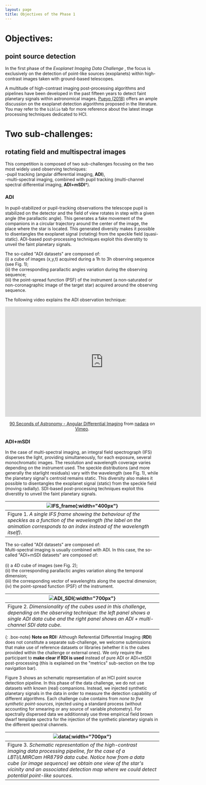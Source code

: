 ```yaml
---
layout: page
title: Objectives of the Phase 1 
---
```


# Objectives: 
## point source detection

In the first phase of the <i> Exoplanet Imaging Data Challenge </i>, the focus is exclusively on the detection of point-like sources (exoplanets) within high-contrast images taken with ground-based telescopes. 

A multitude of high-contrast imaging post-processing algorithms and pipelines have been developed in the past fifteen years to detect faint planetary signals within astronomical images. [Pueyo (2018)](https://link.springer.com/referenceworkentry/10.1007/978-3-319-30648-3_10-1) offers an ample discussion on the exoplanet detection algorithms proposed in the literature. You may refer to the ``biblio`` tab for more reference about the latest image processing techniques dedicated to HCI.

# Two sub-challenges:
## rotating field and multispectral images

This competition is composed of two sub-challenges focusing on the two most widely used observing techniques:<br> 
-pupil tracking (angular differential imaging, **ADI**), <br> 
-multi-spectral imaging, combined with pupil tracking (multi-channel spectral differential imaging, **ADI+mSDI***). 

### ADI
In pupil-stabilized or pupil-tracking observations the telescope pupil is stabilized on the detector and the field of view rotates in step with a given angle (the parallactic angle). This generates a fake movement of the companions in a circular trajectory around the center of the image, the place where the star is located. This generated diversity makes it possible to disentangles the exoplanet signal (rotating) from the speckle field (quasi-static). ADI-based post-processing techniques exploit this diverstity to unveil the faint planetary signals. 

The so-called "ADI datasets" are composed of:<br> 
(i) a cube of images (x,y,t) acquired during a 1h to 3h observing sequence (see Fig. 1);<br>
(ii) the corresponding parallactic angles variation during the observing sequence;<br>
(iii) the point-spread function (PSF) of the instrument (a non-saturated or non-coronagraphic image of the target star) acquired around the observing sequence. 

The following video explains the ADI observation technique:

<center> 
<iframe src="https://player.vimeo.com/video/125547220" width="640" height="360" frameborder="0" allow="autoplay; fullscreen" allowfullscreen></iframe>
<p><a href="https://vimeo.com/125547220">90 Seconds of Astronomy - Angular Differential Imaging</a> from <a href="https://vimeo.com/user5671143">nadara</a> on <a href="https://vimeo.com">Vimeo</a>.</p>
</center> 

### ADI+mSDI
In the case of multi-spectral imaging, an integral field spectrograph (IFS) disperses the light, providing simultaneously, for each exposure, several monochromatic images. The resolution and wavelength coverage varies depending on the instrument used. The speckle distributions (and more generally the starlight residuals) vary with the wavelength (see Fig. 1), while the planetary signal's centroid remains static. This diversity also makes it possible to disentangles the exoplanet signal (static) from the speckle field (moving radially). SDI-based post-processing techniques exploit this diverstity to unveil the faint planetary signals. 

| ![IFS_frame](https://raw.githubusercontent.com/exoplanet-imaging-challenge/exoplanet-imaging-challenge.github.io/master/img/ifs_frame.gif){:width="400px"} |
| --- |
| Figure 1. *A single IFS frame showing the behaviour of the speckles as a function of the wavelength (the label on the animation corresponds to an index instead of the wavelength itself)*. |

The so-called "ADI datasets" are composed of:<br> 
Multi-spectral imaging is usually combined with ADI. In this case, the so-called "ADI+mSDI datasets" are composed of:<br>  
(i) a 4D cube of images (see Fig. 2);<br>
(ii) the corresponding parallactic angles variation along the temporal dimension;<br>
(iii) the corresponding vector of wavelenghts along the spectral dimension;<br>
(iv) the point-spread function (PSF) of the instrument.


| ![ADI_SDI](https://raw.githubusercontent.com/exoplanet-imaging-challenge/exoplanet-imaging-challenge.github.io/master/img/challenge_fig1.001.png){:width="700px"} |
| --- |
| Figure 2. *Dimensionality of the cubes used in this challenge, depending on the observing technique: the left panel shows a single ADI data cube and the right panel shows an ADI + multi-channel SDI data cube*. |


{: .box-note}
**Note on RDI:** Although Referential Differential Imaging (**RDI**) does not constitute a separate sub-challenge, we welcome submissions that make use of reference datasets or libraries (whether it is the cubes provided within the challenge or external ones). We only require the participant to **make clear if RDI is used** instead of pure ADI or ADI+mSDI post-processing (this is explained on the "metrics" sub-section on the top navigation bar).

Figure 3 shows an schematic representation of an HCI point source detection pipeline. 
In this phase of the data challenge, we do not use datasets with known (real) companions. Instead, we injected synthetic planetary signals in the data in order to measure the detection capability of different algorithms. Each challenge cube contains from *none to five synthetic point-sources*, injected using a standard process (without accounting for smearing or any source of variable photometry). For spectrally dispersed data we additionnaly use three empirical field brown dwarf template spectra for the injection of the synthetic planetary signals in the different spectral channels.

| ![data](https://raw.githubusercontent.com/exoplanet-imaging-challenge/exoplanet-imaging-challenge.github.io/master/img/challenge_fig2.001.png){:width="700px"} |
|---|
| Figure 3. *Schematic representation of the high-contrast imaging data processing pipeline, for the case of a LBTI/LMIRCam HR8799 data cube. Notice how from a data cube (or image sequence) we obtain one view of the star's vicinity and an associated detection map where we could detect potential point-like sources*.  |

